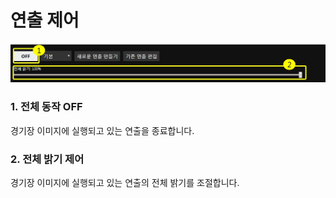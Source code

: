 # 연출 제어
![상태 표시 예시](../../image/main/basic.jpg)

### 1. 전체 동작 OFF
경기장 이미지에 실행되고 있는 연출을 종료합니다.

### 2. 전체 밝기 제어
경기장 이미지에 실행되고 있는 연출의 전체 밝기를 조절합니다.
